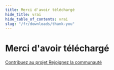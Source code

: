 ```yaml
---
title: Merci d'avoir téléchargé
hide_title: vrai
hide_table_of_contents: vrai
slug: "/fr/downloads/thank-you"
---
```


<div className="text-center margin-top--xl">

# Merci d'avoir téléchargé

<div className="row margin-bottom--lg padding--sm flex-center">
<a className="button button--outline button--warning button--lg margin--sm" href="/contributing">
  Contribuez au projet
</a>
<a className="button button--outline button--info button--lg margin--sm" href="https://linwood.dev/matrix">
  Rejoignez la communauté
</a>

</div>

</div>
